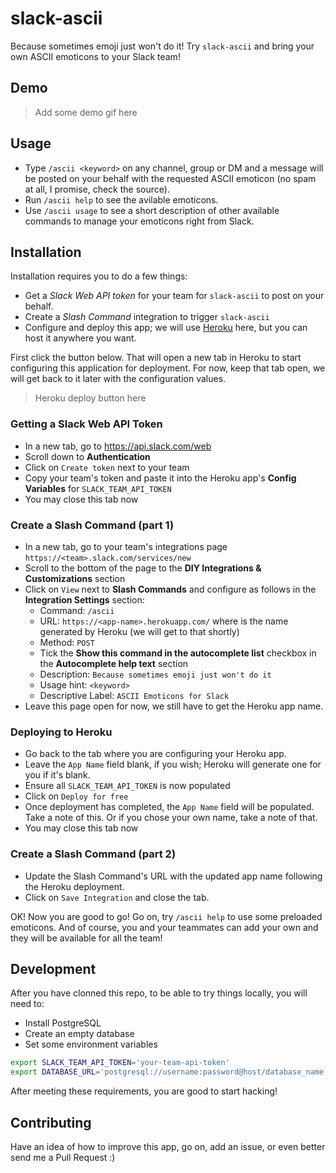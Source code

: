 # slack-ascii

Because sometimes emoji just won't do it! Try `slack-ascii` and bring your
own ASCII emoticons to your Slack team!

## Demo

> Add some demo gif here

## Usage

- Type `/ascii <keyword>` on any channel, group or DM and a message will be
posted on your behalf with the requested ASCII emoticon (no spam at all,
I promise, check the source).
- Run `/ascii help` to see the avilable emoticons.
- Use `/ascii usage` to see a short description of other available commands to
manage your emoticons right from Slack.

## Installation

Installation requires you to do a few things:

- Get a _Slack Web API token_ for your team for `slack-ascii` to post on your behalf.
- Create a _Slash Command_ integration to trigger `slack-ascii`
- Configure and deploy this app; we will use [Heroku](https://www.heroku.com/) here,
but you can host it anywhere you want.

First click the button below. That will open a new tab in Heroku to start configuring
this application for deployment. For now, keep that tab open, we will get back to it
later with the configuration values.

> Heroku deploy button here

### Getting a Slack Web API Token

- In a new tab, go to <https://api.slack.com/web>
- Scroll down to **Authentication**
- Click on `Create token` next to your team
- Copy your team's token and paste it into the Heroku app's **Config Variables**
for `SLACK_TEAM_API_TOKEN`
- You may close this tab now

### Create a Slash Command (part 1)

- In a new tab, go to your team's integrations page `https://<team>.slack.com/services/new`
- Scroll to the bottom of the page to the **DIY Integrations & Customizations** section
- Click on `View` next to **Slash Commands** and configure as follows in the
**Integration Settings** section:
  - Command: `/ascii`
  - URL: `https://<app-name>.herokuapp.com/` where <app-name> is the name generated by Heroku
  (we will get to that shortly)
  - Method: `POST`
  - Tick the **Show this command in the autocomplete list** checkbox in the
  **Autocomplete help text** section
  - Description: `Because sometimes emoji just won't do it`
  - Usage hint: `<keyword>`
  - Descriptive Label: `ASCII Emoticons for Slack`
- Leave this page open for now, we still have to get the Heroku app name.

### Deploying to Heroku

- Go back to the tab where you are configuring your Heroku app.
- Leave the `App Name` field blank, if you wish; Heroku will generate one for you if it's blank.
- Ensure all `SLACK_TEAM_API_TOKEN` is now populated
- Click on `Deploy for free`
- Once deployment has completed, the `App Name` field will be populated. Take a note of this.
Or if you chose your own name, take a note of that.
- You may close this tab now

### Create a Slash Command (part 2)

- Update the Slash Command's URL with the updated app name following the Heroku deployment.
- Click on `Save Integration` and close the tab.

OK! Now you are good to go! Go on, try `/ascii help` to use some preloaded emoticons.
And of course, you and your teammates can add your own and they will be available
for all the team!

## Development

After you have clonned this repo, to be able to try things locally, you will need to:

- Install PostgreSQL
- Create an empty database
- Set some environment variables

```bash
export SLACK_TEAM_API_TOKEN='your-team-api-token'
export DATABASE_URL='postgresql://username:password@host/database_name'
```

After meeting these requirements, you are good to start hacking!

## Contributing

Have an idea of how to improve this app, go on, add an issue, or even better
send me a Pull Request :)
